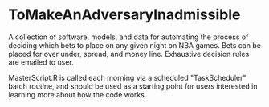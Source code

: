 # ToMakeAnAdversaryInadmissible
A collection of software, models, and data for automating the process of deciding which bets to place on any given night on NBA games. Bets can be placed for over under, spread, and money line. Exhaustive decision rules are emailed to user. 

MasterScript.R is called each morning via a scheduled "TaskScheduler" batch routine, and should be used as a starting point for users interested in learning more about how the code works.
